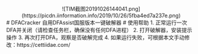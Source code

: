 <center>![TIM截图20191026144041.png](https://picdn.iinformation.info/2019/10/26/5fba4ed7a237e.png)</center>
# DFACracker
自用DFAssist国服版本一键破解器
# 使用帮助
1. 正常运行一次DFA并关闭（请检查任务栏，确保没有任何DFA进程）  
2. 打开破解器，安装提示操作  
3. 再次打开DFA，观察是否破解完成  
4. 如果运行失败，可根据本文手动修改：https://cettiidae.com/  
